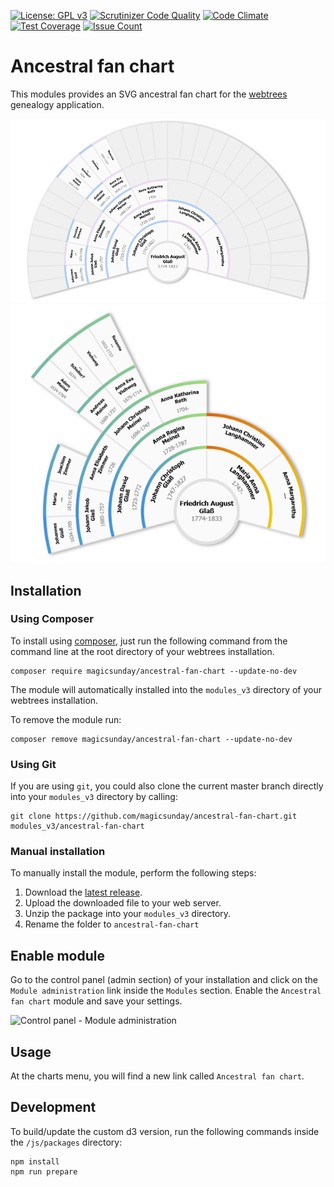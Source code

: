 [![License: GPL v3](https://img.shields.io/badge/License-GPL%20v3-blue.svg)](http://www.gnu.org/licenses/gpl-3.0)
[![Scrutinizer Code Quality](https://scrutinizer-ci.com/g/magicsunday/ancestral-fan-chart/badges/quality-score.png?b=master)](https://scrutinizer-ci.com/g/magicsunday/ancestral-fan-chart/?branch=master)
[![Code Climate](https://codeclimate.com/github/magicsunday/ancestral-fan-chart/badges/gpa.svg)](https://codeclimate.com/github/magicsunday/ancestral-fan-chart)
[![Test Coverage](https://codeclimate.com/github/magicsunday/ancestral-fan-chart/badges/coverage.svg)](https://codeclimate.com/github/magicsunday/ancestral-fan-chart/coverage)
[![Issue Count](https://codeclimate.com/github/magicsunday/ancestral-fan-chart/badges/issue_count.svg)](https://codeclimate.com/github/magicsunday/ancestral-fan-chart)

# Ancestral fan chart
This modules provides an SVG ancestral fan chart for the [webtrees](https://www.webtrees.net) genealogy application.

![210 Degree chart](assets/fan-chart-210.png)
![210 Degree chart with color gradients and hidden empty segments](assets/fan-chart-210-gradient.png)


## Installation
### Using Composer
To install using [composer](https://getcomposer.org/), just run the following command from the command line 
at the root directory of your webtrees installation.

``` 
composer require magicsunday/ancestral-fan-chart --update-no-dev
```

The module will automatically installed into the ``modules_v3`` directory of your webtrees installation.

To remove the module run:
```
composer remove magicsunday/ancestral-fan-chart --update-no-dev
```

### Using Git
If you are using ``git``, you could also clone the current master branch directly into your ``modules_v3`` directory 
by calling:

```
git clone https://github.com/magicsunday/ancestral-fan-chart.git modules_v3/ancestral-fan-chart
```

### Manual installation
To manually install the module, perform the following steps:

1. Download the [latest release](https://github.com/magicsunday/ancestral-fan-chart/releases/latest).
2. Upload the downloaded file to your web server.
3. Unzip the package into your ``modules_v3`` directory.
4. Rename the folder to ``ancestral-fan-chart``

## Enable module
Go to the control panel (admin section) of your installation and click on the ``Module administration`` link 
inside the ``Modules`` section. Enable the ``Ancestral fan chart`` module and save your settings.

![Control panel - Module administration](assets/control-panel-modules.png)


## Usage
At the charts menu, you will find a new link called `Ancestral fan chart`.


## Development
To build/update the custom d3 version, run the following commands inside the ``/js/packages`` directory:

```
npm install
npm run prepare
```
